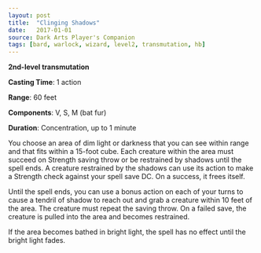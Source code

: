 ```yaml
---
layout: post
title:  "Clinging Shadows"
date:   2017-01-01
source: Dark Arts Player's Companion
tags: [bard, warlock, wizard, level2, transmutation, hb]
---
```


**2nd-level transmutation**

**Casting Time**: 1 action

**Range**: 60 feet

**Components**: V, S, M (bat fur)

**Duration**: Concentration, up to 1 minute

You choose an area of dim light or darkness that you can see within range and that fits within a 15-foot cube. Each creature within the area must succeed on Strength saving throw or be restrained by shadows until the spell ends. A creature restrained by the shadows can use its action to make a Strength check against your spell save DC. On a success, it frees itself.

Until the spell ends, you can use a bonus action on each of your turns to cause a tendril of shadow to reach out and grab a creature within 10 feet of the area. The creature must repeat the saving throw. On a failed save, the creature is pulled into the area and becomes restrained.

If the area becomes bathed in bright light, the spell has no effect until the bright light fades.
